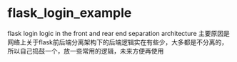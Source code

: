 # flask_login_example
flask login logic in the front and rear end separation architecture
主要原因是网络上关于flask前后端分离架构下的后端逻辑实在有些少，大多都是不分离的，所以自己捣鼓一个，放一些常用的逻辑，未来方便再使用
